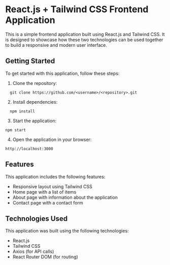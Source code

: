 
# React.js + Tailwind CSS Frontend Application

This is a simple frontend application built using React.js and Tailwind CSS. It is designed to showcase how these two technologies can be used together to build a responsive and modern user interface.


## Getting Started

To get started with this application, follow these steps:

1. Clone the repository:

```
  git clone https://github.com/<username>/<repository>.git
```

2. Install dependencies:

```
  npm install
```

3. Start the application:

```
npm start
```

4. Open the application in your browser:

```
http://localhost:3000
```


## Features
This application includes the following features:

- Responsive layout using Tailwind CSS
- Home page with a list of items
- About page with information about the application
- Contact page with a contact form

## Technologies Used
This application was built using the following technologies:

- React.js
- Tailwind CSS
- Axios (for API calls)
- React Router DOM (for routing)
